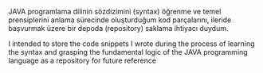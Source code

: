 JAVA programlama dilinin sözdizimini (syntax) öğrenme ve temel prensiplerini anlama sürecinde oluşturduğum kod parçalarını, ileride başvurmak üzere bir depoda (repository) saklama ihtiyacı duydum.


I intended to store the code snippets I wrote during the process of learning the syntax and grasping the fundamental logic of the JAVA programming language as a repository for future reference
